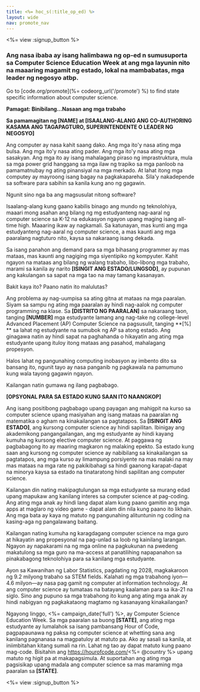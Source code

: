 ```yaml
---
title: <%= hoc_s(:title_op_ed) %>
layout: wide
nav: promote_nav
---
```

<%= view :signup_button %>

### Ang nasa ibaba ay isang halimbawa ng op-ed n sumusuporta sa Computer Science Education Week at ang mga layunin nito na maaaring magamit ng estado, lokal na mambabatas, mga leader ng negosyo atbp.

  


Go to [code.org/promote](%= codeorg_url('/promote') %) to find state specific information about computer science.

**Pamagat: Binibilang...Nasaan ang mga trabaho**

**Sa pamamagitan ng [NAME] at [ISAALANG-ALANG ANG CO-AUTHORING KASAMA ANG TAGAPAGTURO, SUPERINTENDENTE O LEADER NG NEGOSYO]**

Ang computer ay nasa kahit saang dako. Ang mga ito'y nasa ating mga bulsa. Ang mga ito'y nasa ating pader. Ang mga ito'y nasa ating mga sasakyan. Ang mga ito ay isang mahalagang piraso ng imprastruktura, mula sa mga power grid hanggang sa mga ilaw ng trapiko sa mga panloob na pamamatnubay ng ating pinansiyal na mga merkado. At lahat itong mga computey ay mayroong isang bagay na pagkakapareha. Sila'y nakadepende sa software para sabihin sa kanila kung ano ng gagawin.

Ngunit sino nga ba ang magsusulat nitong software?

Isaalang-alang kung gaano kabilis binago ang mundo ng teknolohiya, maaari mong asahan ang bilang ng mg estudyanteng nag-aaral ng computer science sa K-12 na edukasyon ngayon upang maging isang all-time high. Maaaring ikaw ay nagkamali. Sa katunayan, mas kunti ang mga estudyanteng nag-aaral ng computer science, a mas kaunti ang mga paaralang nagtuturo nito, kaysa sa nakaraang isang dekada.

Sa isang panahon ang demand para sa mga bihasang programmer ay mas mataas, mas kaunti ang nagiging mga siyentipiko ng kompyuter. Kahit ngayon na mataas ang bilang ng walang trabaho, libo-libong mga trabaho, marami sa kanila ay narito **[ISINGIT ANG ESTADO/LUNGSOD]**, ay pupunan ang kakulangan sa sapat na mga tao na may tamang kasanayan.

Bakit kaya ito? Paano natin ito malulutas?

Ang problema ay nag-uumpisa sa ating gitna at mataas na mga paaralan. Siyam sa sampu ng ating mga paaralan ay hindi nag-aalok ng computer programming na klase. Sa **[DISTRITO NG PAARALAN]** sa nakaraang taon, tanging **[NUMBER]** mga estudyante lamang ang nag-take ng college-level Advanced Placement (AP) Computer Science na pagsusulit, tanging **[%] ** sa lahat ng estudyante na sumubok ng AP sa atong estado. Ang ginagawa natin ay hindi sapat na paghahanda o hikayatin ang ating mga estudyante upang ituloy itong mataas ang pasahod, mahalagang propesyon.

Halos lahat ng pangunahing computing inobasyon ay imbento dito sa bansang ito, ngunit tayo ay nasa panganib ng pagkawala na pamumuno kung wala tayong gagawin ngayon.

Kailangan natin gumawa ng ilang pagbabago.

**[OPSYONAL PARA SA ESTADO KUNG SAAN ITO NAANGKOP]**

Ang isang positibong pagbabago upang payagan ang mahigpit na kurso sa computer science upang masiyahan ang isang mataas na paaralan ng matematika o agham na kinakailangan sa pagtatapos. Sa **[ISINGIT ANG ESTADO]**, ang kursong computer science ay hindi sapilitan. Ibinigay ang akademikong pangangailangan, ang mg estudyante ay hindi kayang kumuha ng kursong elective computer science. At paggawa ng pagbabagong ito ay maaring magkaron ng malaking epekto. Sa estado kung saan ang kursong ng computer science ay nabibilang sa kinakailangan sa pagtatapos, ang mga kurso ay limampung porsiyente na mas malaki na may mas mataas na mga rate ng pakikibahagi sa hindi gaanong karapat-dapat na minorya kaysa sa estado na tinataratong hindi sapilitan ang computer science.

Kailangan din nating makipagtulungan sa mga estudyante sa murang edad upang mapukaw ang kanilang interes sa computer science at pag-coding. Ang ating mga anak ay hindi lang dapat alam kung paano gamitin ang mga apps at maglaro ng video game - dapat alam din nila kung paano ito likhain. Ang mga bata ay kaya ng matuto ng pangunahing alituntunin ng coding na kasing-aga ng pangalawang baitang.

Kailangan nating kumuha ng karagdagang computer science na mga guro at hikayatin ang propesyonal na pag-unlad sa loob ng kainilang larangan. Ngayon ay napakarami na ng mga online na pagkukunan na pwedeng makatulong sa mga guro na ma-access at panatilihing napapanahon sa pinakabagong teknolohiya para sa kanilang mga estudyante.

Ayon sa Kawanihan ng Labor Statistics, pagdating ng 2028, magkakaroon ng 9.2 milyong trabaho sa STEM fields. Kalahati ng mga trabahong iyon—4.6 milyon—ay nasa pag gamit ng computer at information technology. At ang computer science ay tumataas na batayang kaalaman para sa ika-21 na siglo. Sino ang pupuno sa mga trabahong ito kung ang ating mga anak ay hindi nabigyan ng pagkakataong magtamo ng kasanayang kinakailangan?

Ngayong linggo, <%= campaign_date('full') %>, ay Computer Science Education Week. Sa mga paaralan sa buong **[STATE]**, ang ating mga estudyante ay lumalahok sa isang pambansang Hour of Code, pagpapaunawa ng paksa ng computer science at whetting sana ang kanilang pagnanasa na magpatuloy at matuto pa. Ako ay sasali sa kanila, at iniimbitahan kitang sumali na rin. Lahat ng tao ay dapat matuto kung paano mag-code. Bisitahin ang https://hourofcode.com/<%= @country %> upang matuto ng higit pa at makapagsimula. At suportahan ang ating mga pagsisikap upang madala ang computer science sa mas maraming mga paaralan sa **[STATE]**.

<%= view :signup_button %>